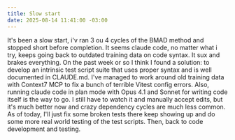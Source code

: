 ```yaml
---
title: Slow start
date: 2025-08-14 11:41:00 -03:00
---
```


It's been a slow start, i'v ran 3 ou 4 cycles of the BMAD method and stopped short before completion. It seems claude code, no matter what i try, keeps going back to outdated training data on code syntax. It sux and brakes everything.
On the past week or so I think I found a solution: to develop an intrinsic test script suite that uses proper syntax and is well documented in CLAUDE.md.
I've managed to work around old training data with Context7 MCP to fix a bunch of terrible Vitest config errors.
Also, running claude code in plan mode with Opus 4.1 and Sonnet for writing code itself is the way to go. I still have to watch it and manually accept edits, but it's much better now and crazy dependency cycles are much less common.
As of today, I'll just fix some broken tests there keep showing up and do some more real world testing of the test scripts. Then, back to code development and testing.